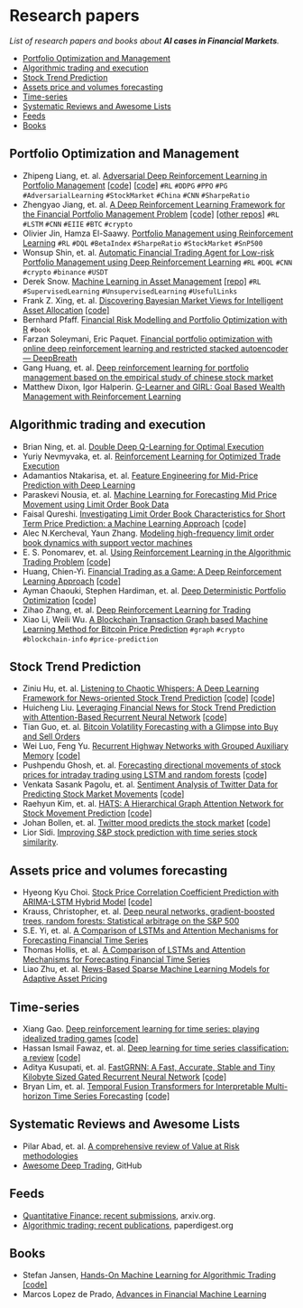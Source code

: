 
# Research papers

_List of research papers and books about __AI cases in Financial Markets__._

- [Portfolio Optimization and Management](#portfolio-optimization-and-management)
- [Algorithmic trading and execution](#algorithmic-trading-and-execution)
- [Stock Trend Prediction](#stock-trend-prediction)
- [Assets price and volumes forecasting](#assets-price-and-volumes-forecasting)
- [Time-series](#time-series)
- [Systematic Reviews and Awesome Lists](#systematic-reviews-and-awesome-lists)
- [Feeds](#feeds)
- [Books](#books)

## Portfolio Optimization and Management

- Zhipeng Liang, et. al. [Adversarial Deep Reinforcement Learning in Portfolio Management](https://arxiv.org/pdf/1808.09940.pdf) [[code]](https://github.com/liangzp/Reinforcement-learning-in-portfolio-management-) [[code]](https://github.com/qq303067814/Reinforcement-learning-in-portfolio-management-) `#RL` `#DDPG` `#PPO` `#PG` `#AdversarialLearning` `#StockMarket` `#China` `#CNN` `#SharpeRatio`
- Zhengyao Jiang, et. al. [A Deep Reinforcement Learning Framework for the Financial Portfolio Management Problem](https://arxiv.org/abs/1706.10059v2) [[code]](https://github.com/ZhengyaoJiang/PGPortfolio) [[other repos]](https://paperswithcode.com/paper/a-deep-reinforcement-learning-framework-for) `#RL` `#LSTM` `#CNN` `#EIIE` `#BTC` `#crypto`
- Olivier Jin, Hamza El-Saawy. [Portfolio Management using Reinforcement Learning](http://cs229.stanford.edu/proj2016/report/JinElSaawy-PortfolioManagementusingReinforcementLearning-report.pdf) `#RL` `#DQL` `#BetaIndex`  `#SharpeRatio` `#StockMarket` `#SnP500`
- Wonsup Shin, et. al. [Automatic Financial Trading Agent for Low-risk Portfolio Management using Deep Reinforcement Learning](https://arxiv.org/abs/1909.03278v1) `#RL` `#DQL` `#CNN` `#crypto` `#binance` `#USDT`
- Derek Snow. [Machine Learning in Asset Management](https://papers.ssrn.com/sol3/papers.cfm?abstract_id=3420952) [[repo]](https://github.com/firmai/machine-learning-asset-management) `#RL` `#SupervisedLearning` `#UnsupervisedLearning` `#UsefulLinks`
- Frank Z. Xing, et. al. [Discovering Bayesian Market Views for Intelligent Asset Allocation](https://arxiv.org/abs/1802.09911) [[code]](https://github.com/fxing79/ibaa)
- Bernhard Pfaff. [Financial Risk Modelling and Portfolio Optimization with R](https://www.academia.edu/22287157/Financial_Risk_Modelling_and_Portfolio_Optimization_with_R) `#book`
- Farzan Soleymani, Eric Paquet. [Financial portfolio optimization with online deep reinforcement learning and restricted stacked autoencoder — DeepBreath](https://www.sciencedirect.com/science/article/pii/S0957417420302803)
- Gang Huang, et. al. [Deep reinforcement learning for portfolio management based on the empirical study of chinese stock market](https://arxiv.org/abs/2012.13773)
- Matthew Dixon, Igor Halperin. [G-Learner and GIRL: Goal Based Wealth Management with Reinforcement Learning](https://arxiv.org/abs/2002.10990)

## Algorithmic trading and execution

- Brian Ning, et. al. [Double Deep Q-Learning for Optimal Execution](https://arxiv.org/pdf/1812.06600.pdf)
- Yuriy Nevmyvaka, et. al. [Reinforcement Learning for Optimized Trade Execution](https://www.seas.upenn.edu/~mkearns/papers/rlexec.pdf)
- Adamantios Ntakarisa, et. al. [Feature Engineering for Mid-Price Prediction with Deep Learning](https://arxiv.org/abs/1904.05384)
- Paraskevi Nousia, et. al. [Machine Learning for Forecasting Mid Price Movement using Limit Order Book Data](https://arxiv.org/abs/1809.07861)
- Faisal Qureshi. [Investigating Limit Order Book Characteristics for Short Term Price Prediction: a Machine Learning Approach](https://arxiv.org/abs/1901.10534) [[code]](https://github.com/radoslawkrolikowski/financial-market-data-analysis)
- Alec N.Kercheval, Yaun Zhang. [Modeling high-frequency limit order book dynamics with support vector machines](https://www.math.fsu.edu/~aluffi/archive/paper462.pdf)
- E. S. Ponomarev, et. al. [Using Reinforcement Learning in the Algorithmic Trading Problem](https://arxiv.org/abs/2002.11523) [[code]](http://github.com/evgps/a3c_trading)
- Huang, Chien-Yi. [Financial Trading as a Game: A Deep Reinforcement Learning Approach](https://arxiv.org/abs/1807.02787v1) [[code]](https://github.com/sachink2010/AutomatedStockTrading-DeepQ-Learning)
- Ayman Chaouki, Stephen Hardiman, et. al. [Deep Deterministic Portfolio Optimization](https://arxiv.org/abs/2003.06497v2) [[code]](https://github.com/CFMTech/Deep-RL-for-Portfolio-Optimization)
- Zihao Zhang, et. al. [Deep Reinforcement Learning for Trading](https://arxiv.org/abs/1911.10107)
- Xiao Li, Weili Wu. [A Blockchain Transaction Graph based Machine Learning Method for Bitcoin Price Prediction](https://arxiv.org/abs/2008.09667) `#graph` `#crypto` `#blockchain-info` `#price-prediction`

## Stock Trend Prediction

- Ziniu Hu, et. al. [Listening to Chaotic Whispers: A Deep Learning Framework for News-oriented Stock Trend Prediction](https://arxiv.org/abs/1712.02136v3) [[code]](https://github.com/gkeng/Listening-to-Chaotic-Whishpers--Code) [[code]]()
- Huicheng Liu. [Leveraging Financial News for Stock Trend Prediction with Attention-Based Recurrent Neural Network](https://arxiv.org/abs/1811.06173v1) [[code]](https://github.com/maobubu/stock-prediction)
- Tian Guo, et. al. [Bitcoin Volatility Forecasting with a Glimpse into Buy and Sell Orders](https://arxiv.org/abs/1802.04065v3)
- Wei Luo, Feng Yu. [Recurrent Highway Networks with Grouped Auxiliary Memory](https://ieeexplore.ieee.org/document/8932404) [[code]](https://github.com/WilliamRo/gam_rhn)
- Pushpendu Ghosh, et. al. [Forecasting directional movements of stock prices for intraday trading using LSTM and random forests](https://arxiv.org/abs/2004.10178v1) [[code]](https://github.com/pushpendughosh/Stock-market-forecasting)
- Venkata Sasank Pagolu, et. al. [Sentiment Analysis of Twitter Data for Predicting Stock Market Movements](https://arxiv.org/abs/1610.09225v1) [[code]](https://github.com/harishpuvvada/BitCoin-Value-Predictor)
- Raehyun Kim, et. al. [HATS: A Hierarchical Graph Attention Network for Stock Movement Prediction](https://arxiv.org/abs/1908.07999v3) [[code]](https://github.com/dmis-lab/hats)
- Johan Bollen, et. al. [Twitter mood predicts the stock market](https://arxiv.org/abs/1010.3003v1) [[code]](https://github.com/JeffreyJackovich/twitter_sentiment_analysis_and_correlated_trading_indicators)
- Lior Sidi. [Improving S&P stock prediction with time series stock similarity](https://arxiv.org/abs/2002.05784).

## Assets price and volumes forecasting

- Hyeong Kyu Choi. [Stock Price Correlation Coefficient Prediction with ARIMA-LSTM Hybrid Model](https://arxiv.org/abs/1808.01560v5) [[code]](https://github.com/imhgchoi/Corr_Prediction_ARIMA_LSTM_Hybrid)
- Krauss, Christopher, et. al. [Deep neural networks, gradient-boosted trees, random forests: Statistical arbitrage on the S&P 500](https://www.econstor.eu/bitstream/10419/130166/1/856307327.pdf)
- S.E. Yi, et. al. [A Comparison of LSTMs and Attention Mechanisms for Forecasting Financial Time Series](https://arxiv.org/abs/1812.07699)
- Thomas Hollis, et. al. [A Comparison of LSTMs and Attention Mechanisms for Forecasting Financial Time Series](https://arxiv.org/abs/1812.07699v1)
- Liao Zhu, et. al. [News-Based Sparse Machine Learning Models for Adaptive Asset Pricing](https://www.tandfonline.com/doi/full/10.1080/26941899.2023.2187895)

## Time-series

- Xiang Gao. [Deep reinforcement learning for time series: playing idealized trading games](https://arxiv.org/pdf/1803.03916v1.pdf) [[code]](https://github.com/golsun/deep-RL-time-series)
- Hassan Ismail Fawaz, et. al. [Deep learning for time series classification: a review](https://arxiv.org/abs/1809.04356v4) [[code]](https://github.com/hfawaz/dl-4-tsc)
- Aditya Kusupati, et. al. [FastGRNN: A Fast, Accurate, Stable and Tiny Kilobyte Sized Gated Recurrent Neural Network](https://arxiv.org/abs/1901.02358v1) [[code]](https://github.com/Microsoft/EdgeML)
- Bryan Lim, et. al. [Temporal Fusion Transformers for Interpretable Multi-horizon Time Series Forecasting](https://arxiv.org/abs/1912.09363v2) [[code]](https://github.com/google-research/google-research/tree/master/tft)
  
## Systematic Reviews and Awesome Lists

- Pilar Abad, et. al. [A comprehensive review of Value at Risk methodologies](https://www.academia.edu/22241759/A_comprehensive_review_of_Value_at_Risk_methodologies)
- [Awesome Deep Trading](https://github.com/cbailes/awesome-deep-trading), GitHub

## Feeds

- [Quantitative Finance: recent submissions](https://arxiv.org/list/q-fin/recent), arxiv.org.
- [Algorithmic trading: recent publications](https://www.paperdigest.org/article/?id=algorithmic-trading), paperdigest.org

## Books

- Stefan Jansen, [Hands-On Machine Learning for Algorithmic Trading](https://www.packtpub.com/big-data-and-business-intelligence/hands-machine-learning-algorithmic-trading) [[code]](https://github.com/PacktPublishing/Hands-On-Machine-Learning-for-Algorithmic-Trading)
- Marcos Lopez de Prado, [Advances in Financial Machine Learning](https://www.wiley.com/en-se/Advances+in+Financial+Machine+Learning-p-9781119482109)
